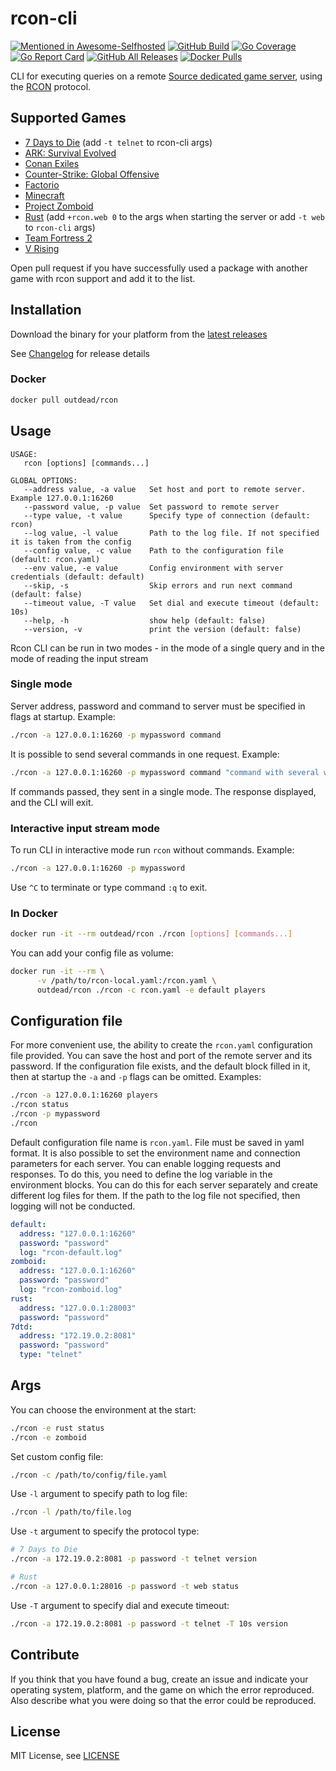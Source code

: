 # rcon-cli
[![Mentioned in Awesome-Selfhosted](https://awesome.re/mentioned-badge.svg)](https://github.com/awesome-selfhosted/awesome-selfhosted)
[![GitHub Build](https://github.com/gorcon/rcon-cli/workflows/build/badge.svg)](https://github.com/gorcon/rcon-cli/actions)
[![Go Coverage](https://github.com/gorcon/rcon-cli/wiki/coverage.svg)](https://raw.githack.com/wiki/gorcon/rcon-cli/coverage.html)
[![Go Report Card](https://goreportcard.com/badge/github.com/gorcon/rcon-cli)](https://goreportcard.com/report/github.com/gorcon/rcon-cli)
[![GitHub All Releases](https://img.shields.io/github/downloads/gorcon/rcon-cli/total)](https://github.com/gorcon/rcon-cli/releases)
[![Docker Pulls](https://img.shields.io/docker/pulls/outdead/rcon.svg)](https://hub.docker.com/r/outdead/rcon)

CLI for executing queries on a remote [Source dedicated game server](https://developer.valvesoftware.com/wiki/Source_Dedicated_Server), using the [RCON](https://developer.valvesoftware.com/wiki/Source_RCON_Protocol) protocol.

## Supported Games
* [7 Days to Die](https://store.steampowered.com/app/251570) (add `-t telnet` to rcon-cli args)
* [ARK: Survival Evolved](https://store.steampowered.com/app/346110)
* [Conan Exiles](https://store.steampowered.com/app/440900)
* [Counter-Strike: Global Offensive](https://store.steampowered.com/app/730)
* [Factorio](https://factorio.com/)
* [Minecraft](https://www.minecraft.net)
* [Project Zomboid](https://store.steampowered.com/app/108600) 
* [Rust](https://store.steampowered.com/app/252490) (add `+rcon.web 0` to the args when starting the server or add `-t web` to `rcon-cli` args)
* [Team Fortress 2](https://store.steampowered.com/app/440/Team_Fortress_2/)
* [V Rising](https://store.steampowered.com/app/1604030/V_Rising/)




Open pull request if you have successfully used a package with another game with rcon support and add it to the list.

## Installation
Download the binary for your platform from the [latest releases](https://github.com/gorcon/rcon-cli/releases/latest)

See [Changelog](CHANGELOG.md) for release details

### Docker
```bash
docker pull outdead/rcon
```

## Usage
```text
USAGE:
   rcon [options] [commands...]

GLOBAL OPTIONS:
   --address value, -a value   Set host and port to remote server. Example 127.0.0.1:16260
   --password value, -p value  Set password to remote server
   --type value, -t value      Specify type of connection (default: rcon)
   --log value, -l value       Path to the log file. If not specified it is taken from the config
   --config value, -c value    Path to the configuration file (default: rcon.yaml)
   --env value, -e value       Config environment with server credentials (default: default)
   --skip, -s                  Skip errors and run next command (default: false)
   --timeout value, -T value   Set dial and execute timeout (default: 10s)
   --help, -h                  show help (default: false)
   --version, -v               print the version (default: false)
```

Rcon CLI can be run in two modes - in the mode of a single query and in the mode of reading the input stream

### Single mode
Server address, password and command to server must be specified in flags at startup. Example:  
```bash
./rcon -a 127.0.0.1:16260 -p mypassword command
```

It is possible to send several commands in one request. Example:  
```bash
./rcon -a 127.0.0.1:16260 -p mypassword command "command with several words" 'command "with double quotes"'
```

If commands passed, they sent in a single mode. The response displayed, and the CLI will exit.

### Interactive input stream mode
To run CLI in interactive mode run `rcon` without commands. Example:
```bash
./rcon -a 127.0.0.1:16260 -p mypassword
```

Use `^C` to terminate or type command `:q` to exit.    

### In Docker
```bash
docker run -it --rm outdead/rcon ./rcon [options] [commands...]
```

You can add your config file as volume:
```bash
docker run -it --rm \
      -v /path/to/rcon-local.yaml:/rcon.yaml \
      outdead/rcon ./rcon -c rcon.yaml -e default players
```

## Configuration file
For more convenient use, the ability to create the `rcon.yaml` configuration file provided. You can save the host and port of the remote server and its password. If the configuration file exists, and the default block filled in it, then at startup the `-a` and `-p` flags can be omitted. Examples:
```bash
./rcon -a 127.0.0.1:16260 players
./rcon status
./rcon -p mypassword
./rcon
```

Default configuration file name is `rcon.yaml`. File must be saved in yaml format. It is also possible to set the environment name and connection parameters for each server. You can enable logging requests and responses. To do this, you need to define the log variable in the environment blocks. You can do 
this for each server separately and create different log files for them. If the path to the log file not specified, then logging will not be conducted. 
```yaml
default:
  address: "127.0.0.1:16260"
  password: "password"
  log: "rcon-default.log"
zomboid:
  address: "127.0.0.1:16260"
  password: "password"
  log: "rcon-zomboid.log"
rust:
  address: "127.0.0.1:28003"
  password: "password"
7dtd:
  address: "172.19.0.2:8081"
  password: "password"
  type: "telnet"
```

## Args
You can choose the environment at the start:
```bash
./rcon -e rust status
./rcon -e zomboid
```

Set custom config file:
```bash
./rcon -c /path/to/config/file.yaml
```

Use `-l` argument to specify path to log file:
```bash
./rcon -l /path/to/file.log
```

Use `-t` argument to specify the protocol type:
```bash
# 7 Days to Die
./rcon -a 172.19.0.2:8081 -p password -t telnet version

# Rust
./rcon -a 127.0.0.1:28016 -p password -t web status
```

Use `-T` argument to specify dial and execute timeout:
```bash
./rcon -a 172.19.0.2:8081 -p password -t telnet -T 10s version
```

## Contribute
If you think that you have found a bug, create an issue and indicate your operating system, platform, and the game on which the error reproduced. Also describe what you were doing so that the error could be reproduced.

## License
MIT License, see [LICENSE](LICENSE)
